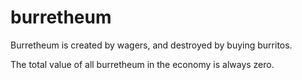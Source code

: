 # burretheum

Burretheum is created by wagers, and destroyed by buying burritos.

The total value of all burretheum in the economy is always zero.
